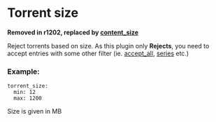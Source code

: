 # Torrent size
**Removed in r1202, replaced by [content_size](/Plugins/content_size)**

  
  
  

Reject torrents based on size. As this plugin only **Rejects**, you need to accept entries with some other filter (ie. [accept_all](/Plugins/accept_all), [series](/Plugins/series) etc.)

### Example:
```
torrent_size:
  min: 12
  max: 1200
```

Size is given in MB

